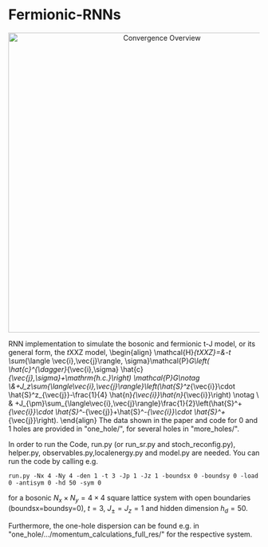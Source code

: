 # Fermionic-RNNs
<div align="center">
    <img width="600" alt="Convergence Overview" src="https://github.com/HannahLange/Fermionic-RNNs/assets/82364625/1a4e3f1e-0280-4e79-9dad-270b6cb13d37">
</div>


RNN implementation to simulate the bosonic and fermionic t-J model, or its general form, the $t$XXZ model,
\begin{align}
        \mathcal{H}_{tXXZ}=&-t \sum_{\langle \vec{i},\vec{j}\rangle, \sigma}\mathcal{P}_G\left( \hat{c}^{\dagger}_{\vec{i},\sigma} \hat{c}_{\vec{j},\sigma}+\mathrm{h.c.}\right) \mathcal{P}_G\notag
        \\&+J_z\sum_{\langle\vec{i},\vec{j}\rangle}\left(\hat{S}^z_{\vec{i}}\cdot \hat{S}^z_{\vec{j}}-\frac{1}{4}  \hat{n}_{\vec{i}}\hat{n}_{\vec{i}}\right) \notag \\
        & +J_{\pm}\sum_{\langle\vec{i},\vec{j}\rangle}\frac{1}{2}\left(\hat{S}^+_{\vec{i}}\cdot \hat{S}^-_{\vec{j}}+\hat{S}^-_{\vec{i}}\cdot \hat{S}^+_{\vec{j}}\right).
\end{align}
The data shown in the paper and code for 0 and 1 holes are provided in "one_hole/", for several holes in "more_holes/".

In order to run the Code, run.py (or run_sr.py and stoch_reconfig.py), helper.py, observables.py,localenergy.py and model.py are needed. You can run the code by calling e.g.

`run.py -Nx 4 -Ny 4 -den 1 -t 3 -Jp 1 -Jz 1 -boundsx 0 -boundsy 0 -load 0 -antisym 0 -hd 50 -sym 0`

for a bosonic $N_x\times N_y=4\times 4$ square lattice system with open boundaries (boundsx=boundsy=0), $t=3$, $J_{\pm}=J_z=1$ and hidden dimension $h_d=50$. 

Furthermore, the one-hole dispersion can be found e.g. in "one_hole/.../momentum_calculations_full_res/" for the respective system.

